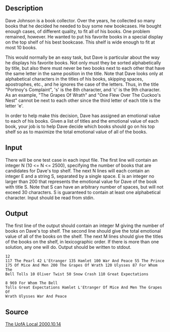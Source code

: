 <h2>Description</h2><p>Dave Johnson is a book collector. Over the years, he collected so many books that he decided he needed to buy some new bookcases. He bought enough cases, of different quality, to fit all of his books. One problem remained, however. He wanted to put his favorite books in a special display on the top shelf of his best bookcase. This shelf is wide enough to fit at most 10 books. 
</p>  
This would normally be an easy task, but Dave is particular about the way he displays his favorite books. Not only must they be sorted alphabetically by title, but also there must never be two books next to each other that have the same letter in the same position in the title. Note that Dave looks only at alphabetical characters in the titles of his books, skipping spaces, apostrophes, etc., and he ignores the case of the letters. Thus, in the title "Portnoy's Complaint", 's' is the 8th character, and 'c' is the 9th character. As an example, "The Grapes Of Wrath" and "One Flew Over The Cuckoo's Nest" cannot be next to each other since the third letter of each title is the letter 'e'. 
  
In order to help make this decision, Dave has assigned an emotional value to each of his books. Given a list of titles and the emotional value of each book, your job is to help Dave decide which books should go on his top shelf so as to maximize the total emotional value of all of the books. <h2>Input</h2><p>There will be one test case in each input file. The first line will contain an integer N (10 &lt;= N &lt;= 2500), specifying the number of books that are candidates for Dave's top shelf. The next N lines will each contain an integer E and a string S, separated by a single space. E is an integer no larger than 200 that represents the emotional value for Dave of the book with title S. Note that S can have an arbitrary number of spaces, but will not exceed 30 characters. S is guaranteed to contain at least one alphabetical character. Input should be read from stdin. </p><h2>Output</h2><p>The first line of the output should contain an integer M giving the number of books on Dave's top shelf. The second line should give the total emotional value of all of the books on the shelf. The next M lines should give the titles of the books on the shelf, in lexicographic order. If there is more than one solution, any one will do. Output should be written to stdout. </p><pre><code class="language-input1">12
117 The Pearl
42 L&#39;Etranger
135 Hamlet
100 War And Peace
55 The Prince
175 Of Mice And Men
200 The Grapes Of Wrath
120 Ulysses
87 For Whom The Bell Tolls
10 Oliver Twist
50 Snow Crash
110 Great Expectations
</code></pre><pre><code class="language-output1">8
969
For Whom The Bell Tolls
Great Expectations
Hamlet
L&#39;Etranger
Of Mice And Men
The Grapes Of Wrath
Ulysses
War And Peace
</code></pre><h2>Source</h2><a href="searchproblem?field=source&amp;key=The+UofA+Local+2000.10.14">The UofA Local 2000.10.14</a>